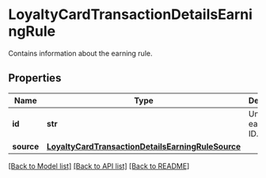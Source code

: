 # LoyaltyCardTransactionDetailsEarningRule

Contains information about the earning rule.

## Properties

Name | Type | Description | Notes
------------ | ------------- | ------------- | -------------
**id** | **str** | Unique earning rule ID. | [optional] 
**source** | [**LoyaltyCardTransactionDetailsEarningRuleSource**](LoyaltyCardTransactionDetailsEarningRuleSource.md) |  | [optional] 

[[Back to Model list]](../README.md#documentation-for-models) [[Back to API list]](../README.md#documentation-for-api-endpoints) [[Back to README]](../README.md)


